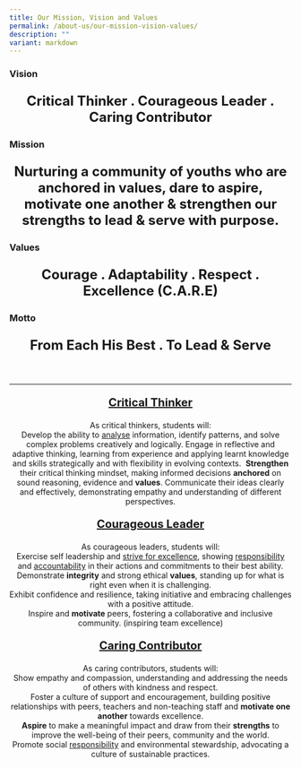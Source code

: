 ```yaml
---
title: Our Mission, Vision and Values
permalink: /about-us/our-mission-vision-values/
description: ""
variant: markdown
---
```

### **Vision**
<p style="text-align:center; font-size:24px"><b>Critical Thinker . Courageous Leader . Caring Contributor</b></p>
		
### **Mission**
<p style="text-align:center; font-size:24px"><b>Nurturing a community of youths who are anchored in values, dare to aspire, motivate one another &amp; strengthen our strengths to lead &amp; serve with purpose.</b></p>

### **Values**
<p style="text-align:center; font-size:24px"><b>Courage . Adaptability . Respect . Excellence (C.A.R.E)</b></p>

### **Motto**
<p style="text-align:center; font-size:24px"><b>From Each His Best . To Lead &amp; Serve</b></p>
<br>
<hr>
<center>
<p style="text-align:center; font-size:20px"><b><u>Critical Thinker</u></b></p>
As critical thinkers, students will:  <br>
Develop the ability to <u>analyse</u> information, identify patterns, and solve complex problems creatively and logically.  
Engage in reflective and adaptive thinking, learning from experience and applying learnt knowledge and skills strategically and with flexibility in evolving contexts.&nbsp;  
	<b>Strengthen</b> their critical thinking mindset, making informed decisions <b>anchored</b> on sound reasoning, evidence and <b>values</b>.  
Communicate their ideas clearly and effectively, demonstrating empathy and understanding of different perspectives.
<p></p>


<p style="text-align:center; font-size:20px"><b><u>Courageous Leader</u></b></p>

As courageous leaders, students will:  
	Exercise self leadership and <u>strive for excellence</u>, showing <u>responsibility</u> and <u>accountability</u> in their actions and commitments to their best ability.  
Demonstrate <b>integrity</b> and strong ethical <b>values</b>, standing up for what is right even when it is challenging.  
Exhibit confidence and resilience, taking initiative and embracing challenges with a positive attitude.  
Inspire and <b>motivate</b> peers, fostering a collaborative and inclusive community. (inspiring team excellence)
<p></p>


<p style="text-align:center; font-size:20px"><b><u>Caring Contributor</u></b></p>

As caring contributors, students will:  
Show empathy and compassion, understanding and addressing the needs of others with kindness and respect.  
Foster a culture of support and encouragement, building positive relationships with peers, teachers and non-teaching staff and <b>motivate one another</b> towards excellence.  
<b>Aspire</b> to make a meaningful impact and draw from their <b>strengths</b> to improve the well-being of their peers, community and the world.  
	Promote social <u>responsibility</u> and environmental stewardship, advocating a culture of sustainable practices.
<p></p></center>